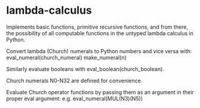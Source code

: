# lambda-calculus

Implements basic functions, primitive recursive functions,
and from there, the possibility of all computable functions in
the untyped lambda calculus in Python.

Convert lambda (Church) numerals to Python numbers and vice versa with:
eval_numeral(church_numeral)
make_numeral(n)

Similarly evaluate booleans with eval_boolean(church_boolean).

Church numerals N0-N32 are defined for convenience.

Evaluate Church operator functions by passing them as an argument
in their proper eval argument: e.g. eval_numeral(MUL(N3)(N5))
